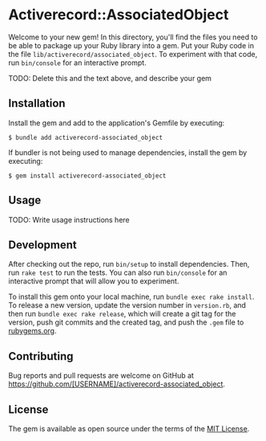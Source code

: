 # Activerecord::AssociatedObject

Welcome to your new gem! In this directory, you'll find the files you need to be able to package up your Ruby library into a gem. Put your Ruby code in the file `lib/activerecord/associated_object`. To experiment with that code, run `bin/console` for an interactive prompt.

TODO: Delete this and the text above, and describe your gem

## Installation

Install the gem and add to the application's Gemfile by executing:

    $ bundle add activerecord-associated_object

If bundler is not being used to manage dependencies, install the gem by executing:

    $ gem install activerecord-associated_object

## Usage

TODO: Write usage instructions here

## Development

After checking out the repo, run `bin/setup` to install dependencies. Then, run `rake test` to run the tests. You can also run `bin/console` for an interactive prompt that will allow you to experiment.

To install this gem onto your local machine, run `bundle exec rake install`. To release a new version, update the version number in `version.rb`, and then run `bundle exec rake release`, which will create a git tag for the version, push git commits and the created tag, and push the `.gem` file to [rubygems.org](https://rubygems.org).

## Contributing

Bug reports and pull requests are welcome on GitHub at https://github.com/[USERNAME]/activerecord-associated_object.

## License

The gem is available as open source under the terms of the [MIT License](https://opensource.org/licenses/MIT).
